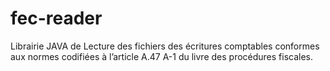 # fec-reader
Librairie JAVA de Lecture des fichiers des écritures comptables conformes aux normes codifiées à l’article A.47 A-1 du livre des procédures fiscales.

